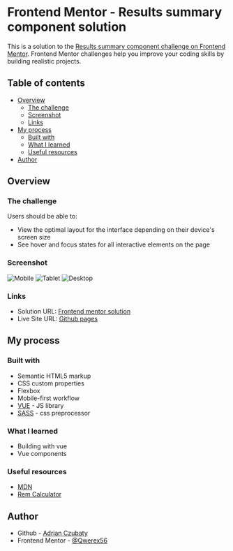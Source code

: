 # Frontend Mentor - Results summary component solution

This is a solution to the [Results summary component challenge on Frontend Mentor](https://www.frontendmentor.io/challenges/results-summary-component-CE_K6s0maV). Frontend Mentor challenges help you improve your coding skills by building realistic projects. 

## Table of contents

- [Overview](#overview)
  - [The challenge](#the-challenge)
  - [Screenshot](#screenshot)
  - [Links](#links)
- [My process](#my-process)
  - [Built with](#built-with)
  - [What I learned](#what-i-learned)
  - [Useful resources](#useful-resources)
- [Author](#author)

## Overview

### The challenge

Users should be able to:

- View the optimal layout for the interface depending on their device's screen size
- See hover and focus states for all interactive elements on the page

### Screenshot

![Mobile](./Przechwytywanie%20zawarto%C5%9Bci%20sieci%20Web_11-3-2023_1465_localhost.jpeg)
![Tablet](./Przechwytywanie%20zawarto%C5%9Bci%20sieci%20Web_11-3-2023_14552_localhost.jpeg)
![Desktop](./Przechwytywanie%20zawarto%C5%9Bci%20sieci%20Web_11-3-2023_14537_localhost.jpeg)

### Links

- Solution URL: [Frontend mentor solution](https://your-solution-url.com)
- Live Site URL: [Github pages](https://your-live-site-url.com)

## My process

### Built with

- Semantic HTML5 markup
- CSS custom properties
- Flexbox
- Mobile-first workflow
- [VUE](https://reactjs.org/) - JS library
- [SASS](https://sass-lang.com/) - css preprocessor

### What I learned

- Building with vue
- Vue components

### Useful resources

- [MDN](https://www.example.com)
- [Rem Calculator](https://www.example.com)

## Author

- Github - [Adrian Czubaty](https://www.your-site.com)
- Frontend Mentor - [@Qwerex56](https://www.frontendmentor.io/profile/Qwerex56)